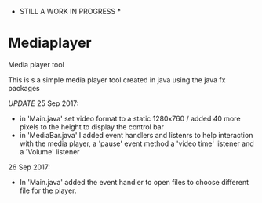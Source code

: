 * STILL A WORK IN PROGRESS * 

# Mediaplayer
Media player tool

This is s a simple media player tool created in java using the java fx packages

*UPDATE*
25 Sep 2017:
  - in 'Main.java' set video format to a static 1280x760 / added 40 more pixels to the height to display the control bar
  - in 'MediaBar.java' I added event handlers and listenrs to help interaction with the media player, a 'pause' event method
  a 'video time' listener and a 'Volume' listener
  
  26 Sep 2017:
  - In 'Main.java' added the event handler to open files to choose different file for the player.
